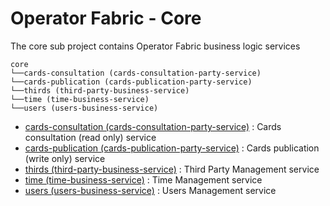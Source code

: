 # Operator Fabric - Core

The core sub project contains Operator Fabric business logic services

```
core
└──cards-consultation (cards-consultation-party-service)
└──cards-publication (cards-publication-party-service)
└──thirds (third-party-business-service)
└──time (time-business-service)
└──users (users-business-service)
```
* [cards-consultation (cards-consultation-party-service)](cards-consultation/README.md) : Cards consultation (read only) service
* [cards-publication (cards-publication-party-service)](cards-publication/README.md) : Cards publication (write only) service
* [thirds  (third-party-business-service)](thirds/README.md) : Third Party Management service
* [time (time-business-service)](time/README.md) : Time Management service
* [users (users-business-service)](users/README.md) : Users Management service